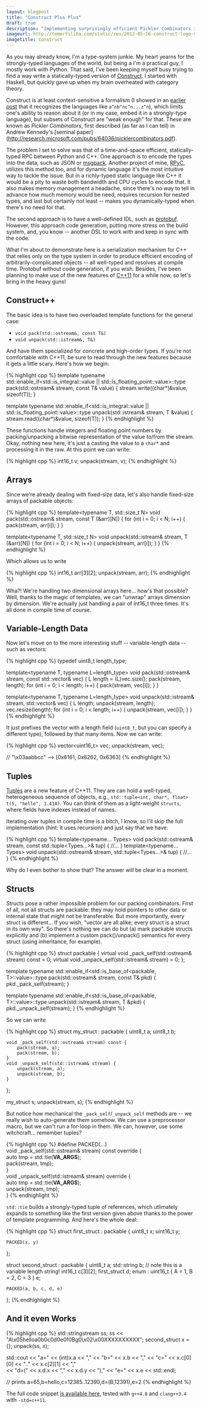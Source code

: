 ```yaml
---
layout: blogpost
title: "Construct Plus Plus"
draft: true
description: "Implementing surprisingly efficient Pickler Combinators in C++"
imageurl: http://tomerfiliba.com/static/res/2012-05-16-construct-logo-small.png
imagetitle: Construct
---
```


As you may already know, I'm a type-system junkie. My heart yearns for the strongly-typed languages of the world, 
but being a I'm a practical guy, I mostly work with Python. That said, I've been keeping myself busy trying to find 
a way write a statically-typed version of [Construct](http://construct.readthedocs.org/en/latest/). I started with
Haskell, but quickly gave up when my brain overheated with category theory. 

Construct is at least context-sensitive a formalism (I showed in an 
[earlier post](http://tomerfiliba.com/blog/Survey-of-Construct3/) that it recognizes the languages like ``a^nb^nc^n...z^n``),
which limits one's ability to reason about it (or in my case, embed it in a strongly-type language), but subsets of
Construct are "weak enough" for that. These are known as *Pickler Combinators*, first described (as far as I can tell)
in Andrew Kennedy's [seminal paper] (http://research.microsoft.com/pubs/64036/picklercombinators.pdf). 

The problem I set to solve was that of a time-and-space efficient, statically-typed RPC between Python and C++.
One approach is to encode the types into the data, such as JSON or [msgpack](http://msgpack.org/).
Another project of mine, [RPyC](http://rpyc.readthedocs.org/en/latest/), utilizes this method too, and for dynamic
language it's the most intuitive way to tackle the issue. But in a richly-typed static language like C++ it would
be a pity to waste both bandwidth and CPU cycles to encode that. It also makes memory management a headache, since 
there's no way to tell in advance how much memory would be need, requires recursion for nested types, and last but
certainly not least -- makes you dynamically-typed when there's no need for that.

The second approach is to have a well-defined IDL, such as [protobuf](https://code.google.com/p/protobuf/). However,
this approach code generation, putting more stress on the build system, and, you know -- another DSL to work with
and keep in sync with the code. 

What I'm about to demonstrate here is a serialization mechanism for C++ that relies only on the type system in order
to produce efficient encoding of arbitrarily-complicated objects -- all well-typed and resolves at compile time.
Protobuf without code generation, if you wish.
Besides, I've been planning to make use of the new features of [C++11](http://www.stroustrup.com/C++11FAQ.html) 
for a while now, so let's bring in the heavy guns! 

## Construct++ ##
The basic idea is to have two overloaded template functions for the general case:
 * ``void pack(std::ostream&, const T&)`` 
 * ``void unpack(std::istream&, T&)``

And have them specialized for concrete and high-order types. If you're not comfortable with C++11, be sure to 
read through the new features because it gets a little scary. Here's how we begin:

{% highlight cpp %}
template<typename T> 
typename std::enable_if<std::is_integral<T>::value || std::is_floating_point<T>::value>::type
pack(std::ostream& stream, const T& value) {
    stream.write((char*)&value, sizeof(T));
}

template<typename T> 
typename std::enable_if<std::is_integral<T>::value || std::is_floating_point<T>::value>::type
unpack(std::istream& stream, T &value) {
    stream.read((char*)&value, sizeof(T));
}
{% endhighlight %}

These functions handle integers and floating point numbers by packing/unpacking a bitwise representation of the
value to/from the stream. Okay, nothing new here, it's just a casting the value to a ``char*`` and processing 
it in the raw. At this point we can write:

{% highlight cpp %}
int16_t v;
unpack(stream, v);
{% endhighlight %}

## Arrays ##

Since we're already dealing with fixed-size data, let's also handle fixed-size arrays of packable objects:

{% highlight cpp %}
template<typename T, std::size_t N> 
void pack(std::ostream& stream, const T (&arr)[N]) {
    for (int i = 0; i < N; i++) {
        pack(stream, arr[i]);
    }
}

template<typename T, std::size_t N> 
void unpack(std::istream& stream, T (&arr)[N]) {
    for (int i = 0; i < N; i++) {
        unpack(stream, arr[i]);
    }
}
{% endhighlight %}

Which allows us to write

{% highlight cpp %}
int16_t arr[3][2];
unpack(stream, arr);
{% endhighlight %}

Wha?! We're handling two dimensional arrays here... how's that possible? Well, thanks to the magic of templates, 
we can "unwrap" arrays dimension by dimension. We're actually just handling a pair of int16_t three times. 
It's all done in compile time of course.

## Variable-Length Data ##

Now let's move on to the more interesting stuff -- variable-length data -- such as vectors:

{% highlight cpp %}
typedef uint8_t length_type;

template<typename T, typename L=length_type>
void pack(std::ostream& stream, const std::vector<T>& vec) {
    L length = (L)vec.size();
    pack(stream, length);
    for (int i = 0; i < length; i++) {
        pack(stream, vec[i]);
    }
}

template<typename T, typename L=length_type> 
void unpack(std::istream& stream, std::vector<T>& vec) {
    L length;
    unpack(stream, length);
    vec.resize(length);
    for (int i = 0; i < length; i++) {
        unpack(stream, vec[i]);
    }
}
{% endhighlight %}

It just prefixes the vector with a length field (``uint8_t``, but you can specify a different type), followed by
that many items. Now we can write:

{% highlight cpp %}
vector<uint16_t> vec;
unpack(stream, vec);

// "\x03aabbcc" --> [0x6161, 0x6262, 0x6363]
{% endhighlight %}

## Tuples ##

[Tuples](http://en.cppreference.com/w/cpp/utility/tuple) are a new feature of C++11. They are can hold a well-typed, 
heterogeneous sequence of objects, e.g., ``std::tuple<int, char*, float> t(5, "hello", 1.414)``. You can think
of them as a light-weight ``structs``, where fields have indexes instead of names.

Iterating over tuples in compile time is a bitch, I know, so I'll skip the full implementation (hint: it uses 
recursion) and just say that we have:

{% highlight cpp %}
template<typename... Types> void pack(std::ostream& stream, const std::tuple<Types...>& tup) {
    //...
}
template<typename... Types> void unpack(std::ostream& stream, std::tuple<Types...>& tup) {
    //...
}
{% endhighlight %}

Why do I even bother to show that? The answer will be clear in a moment.

## Structs ##

Structs pose a rather impossible problem for our packing combinators. First of all, not all structs are
packable: they may hold pointers to other data or internal state that might not be transferable. But more importantly,
every struct is different... If you wish, "vector<T> are all alike; every struct is a struct in its own way". 
So there's nothing we can do but (a) mark packable structs explicitly and (b) implement a custom pack()/unpack()
semantics for every struct (using inheritance, for example).

{% highlight cpp %}
struct packable {
    virtual void _pack_self(std::ostream& stream) const = 0;
    virtual void _unpack_self(std::istream& stream) = 0;
};

template<typename T>
typename std::enable_if<std::is_base_of<packable, T>::value>::type
pack(std::ostream& stream, const T& pkd) {
    pkd._pack_self(stream);
}

template<typename T>
typename std::enable_if<std::is_base_of<packable, T>::value>::type
unpack(std::istream& stream, T &pkd) {
    pkd._unpack_self(stream);
}
{% endhighlight %}

So we can write

{% highlight cpp %}
struct my_struct : packable {
    uint8_t a;
    uint8_t b;

    void _pack_self(std::ostream& stream) const {
        pack(stream, a);
        pack(stream, b);
    }
    void _unpack_self(std::istream& stream) {
        unpack(stream, a);
        unpack(stream, b);
    }
};

my_struct s;
unpack(stream, s);
{% endhighlight %}

But notice how mechanical the ``_pack_self``/``_unpack_self`` methods are -- we really wish to auto-generate 
them somehow. We can use a preprocessor macro, but we can't run a for-loop in them. We can, however, use some 
witchcraft... remember tuples?

{% highlight cpp %}
#define PACKED(...) \
    void _pack_self(std::ostream& stream) const override { \
        auto tmp = std::tie(__VA_ARGS__); \
        pack(stream, tmp); \
    } \
    void _unpack_self(std::istream& stream)  override { \
        auto tmp = std::tie(__VA_ARGS__); \
        unpack(stream, tmp); \
    }
{% endhighlight %}

``std::tie`` builds a strongly-typed tuple of references, which utlimately expands to something like the 
first version given above thanks to the power of template programming. And here's the whole deal:

{% highlight cpp %}
struct first_struct : packable {
    uint8_t x;
    uint16_t y;
 
    PACKED(x, y)
};

struct second_struct : packable {
    uint8_t a;
    std::string b;    // note this is a variable length string!
    int16_t c[3][2];
    first_struct d;
    enum : uint16_t {
        A = 1,
        B = 2,
        C = 3
    } e;
 
    PACKED(a, b, c, d, e)
};
{% endhighlight %}

## And it even Works ##

{% highlight cpp %}
std::stringstream ss;
ss << "A\x05helloa0b0c0d0e0f0Bg0\x02\x00XXXXXXXXXX";
second_struct x = {};
unpack(ss, x);

std::cout << "a=" << (int)x.a << "," << "b=" << x.b << "," 
          << "c=" << x.c[0][0] << ".." << x.c[2][1] << ","  
          << "d=(" << x.d.x << "," << x.d.y << ")," << "e=" << x.e << std::endl;

// prints a=65,b=hello,c=12385..12390,d=(B,12391),e=2
{% endhighlight %}

The full code snippet [is available here](https://gist.github.com/tomerfiliba/9216420), tested with ``g++4.8`` 
and ``clang++3.4`` with ``-std=c++11``.

